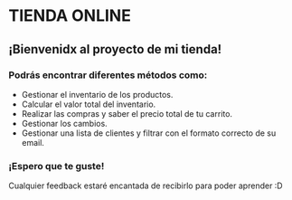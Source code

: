 # TIENDA ONLINE
## ¡Bienvenidx al proyecto de mi tienda!

### Podrás encontrar diferentes métodos como:

- Gestionar el inventario de los productos.
- Calcular el valor total del inventario.
- Realizar las compras y saber el precio total de tu carrito.
- Gestionar los cambios.
- Gestionar una lista de clientes y filtrar con el formato correcto de su email.

### ¡Espero que te guste!

Cualquier feedback estaré encantada de recibirlo para poder aprender :D
